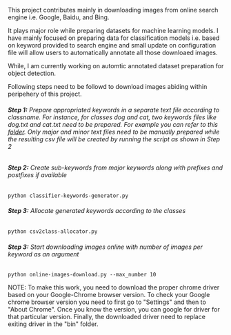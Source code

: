 This project contributes mainly in downloading images from online search engine i.e. Google, Baidu, and Bing.

It plays major role while preparing datasets for machine learning models. I have mainly focused on preparing data for classification models i.e. based on keyword provided to search engine and small update on configuration file will allow users to automatically annotate all those downloaed images.

While, I am currently working on automtic annotated dataset preparation for object detection.

Following steps need to be followd to download images abiding within peripehery of this project.

###### **Step 1:** Prepare appropriated keywords in a separate text file according to classname. For instance, for classes dog and cat, two keywords files like dog.txt and cat.txt need to be prepared. For example you can refer to this [folder](https://github.com/Varat7v2/online-dataset-maker/tree/master/keywords/pet_detection). Only major and minor text files need to be manually prepared while the resulting csv file will be created by running the script as shown in Step 2

###### **Step 2:** Create sub-keywords from major keywords along with prefixes and postfixes if available
```
python classifier-keywords-generator.py
```

###### **Step 3:** Allocate generated keywords according to the classes
```
python csv2class-allocator.py
```

###### **Step 3:** Start downloading images online with number of images per keyword as an argument
```
python online-images-download.py --max_number 10
```
NOTE: To make this work, you need to download the proper chrome driver based on your Google-Chrome browser version. To check your Google chrome browser version you need to first go to "Settings" and then to "About Chrome". Once you know the version, you can google for driver for that particular version. Finally, the downloaded driver need to replace exiting driver in the "bin" folder.
